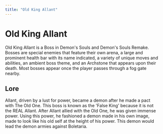 ```yaml
---
title: "Old King Allant"
---
```


# Old King Allant

Old King Allant is a Boss in Demon's Souls and Demon's Souls Remake. Bosses are special enemies that feature their own arena, a large and prominent health bar with its name indicated, a variety of unique moves and abilities, an ambient boss theme, and an Archstone that appears upon their death. Most bosses appear once the player passes through a fog gate nearby.

## Lore
Allant, driven by a lust for power, became a demon after he made a pact with The Old One. This boss is known as the 'False King' because it is not the REAL Allant. After Allant allied with the Old One, he was given immense power. Using this power, he fashioned a demon made in his own image, made to look like his old self at the height of his power. This demon would lead the demon armies against Boletaria.
